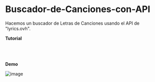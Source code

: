 # Buscador-de-Canciones-con-API
Hacemos un buscador de Letras de Canciones usando el API de "lyrics.ovh".

**Tutorial**
<br/><br/>

<br/><br/>
**Demo**

![image](https://drive.google.com/uc?export=view&id=1qiE6Mb3-rW40sLywJ77kBcUWNUCczuT1)
